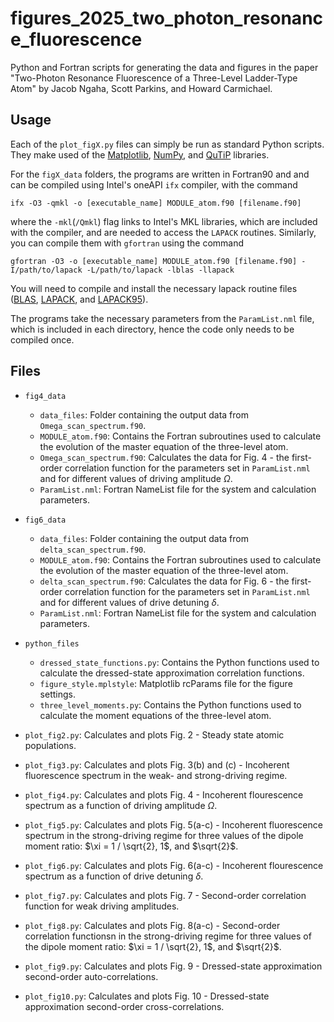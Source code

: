 # figures_2025_two_photon_resonance_fluorescence

Python and Fortran scripts for generating the data and figures in the paper "Two-Photon Resonance Fluorescence of a Three-Level Ladder-Type Atom" by Jacob Ngaha, Scott Parkins, and Howard Carmichael.

## Usage
Each of the `plot_figX.py` files can simply be run as standard Python scripts. They make used of the [Matplotlib](https://matplotlib.org/), [NumPy](https://numpy.org/), and [QuTiP](https://qutip.org/) libraries.

For the `figX_data` folders, the programs are written in Fortran90 and and can be compiled using Intel's oneAPI `ifx` compiler, with the command
```
ifx -O3 -qmkl -o [executable_name] MODULE_atom.f90 [filename.f90]
```
where the `-mkl`(`/Qmkl`) flag links to Intel's MKL libraries, which are included with the compiler, and are needed to access the `LAPACK` routines. Similarly, you can compile them with `gfortran` using the command
```
gfortran -O3 -o [executable_name] MODULE_atom.f90 [filename.f90] -I/path/to/lapack -L/path/to/lapack -lblas -llapack
```
You will need to compile and install the necessary lapack routine files ([BLAS](https://www.netlib.org/blas/), [LAPACK](https://www.netlib.org/lapack), and [LAPACK95](https://www.netlib.org/lapack95)).

The programs take the necessary parameters from the `ParamList.nml` file, which is included in each directory, hence the code only needs to be compiled once.

## Files
- `fig4_data`
  - `data_files`: Folder containing the output data from `Omega_scan_spectrum.f90`.
  - `MODULE_atom.f90`: Contains the Fortran subroutines used to calculate the evolution of the master equation of the three-level atom.
  - `Omega_scan_spectrum.f90`: Calculates the data for Fig. 4 - the first-order correlation function for the parameters set in `ParamList.nml` and for different values of driving amplitude $\Omega$. 
  - `ParamList.nml`: Fortran NameList file for the system and calculation parameters.

- `fig6_data`
  - `data_files`: Folder containing the output data from `delta_scan_spectrum.f90`.
  - `MODULE_atom.f90`: Contains the Fortran subroutines used to calculate the evolution of the master equation of the three-level atom.
  - `delta_scan_spectrum.f90`: Calculates the data for Fig. 6 - the first-order correlation function for the parameters set in `ParamList.nml` and for different values of drive detuning $\delta$. 
  - `ParamList.nml`: Fortran NameList file for the system and calculation parameters.

- `python_files`
  - `dressed_state_functions.py`: Contains the Python functions used to calculate the dressed-state approximation correlation functions.
  - `figure_style.mplstyle`: Matplotlib rcParams file for the figure settings.
  - `three_level_moments.py`: Contains the Python functions used to calculate the moment equations of the three-level atom.

- `plot_fig2.py`: Calculates and plots Fig. 2 - Steady state atomic populations.

- `plot_fig3.py`: Calculates and plots Fig. 3(b) and (c) - Incoherent fluorescence spectrum in the weak- and strong-driving regime.

- `plot_fig4.py`: Calculates and plots Fig. 4 - Incoherent flourescence spectrum as a function of driving amplitude $\Omega$.

- `plot_fig5.py`: Calculates and plots Fig. 5(a-c) - Incoherent fluorescence spectrum in the strong-driving regime for three values of the dipole moment ratio: $\xi = 1 / \sqrt{2}, 1$, and $\sqrt{2}$.

- `plot_fig6.py`: Calculates and plots Fig. 6(a-c) - Incoherent flourescence spectrum as a function of drive detuning $\delta$.

- `plot_fig7.py`: Calculates and plots Fig. 7 - Second-order correlation function for weak driving amplitudes.

- `plot_fig8.py`: Calculates and plots Fig. 8(a-c) - Second-order correlation functionsn in the strong-driving regime for three values of the dipole moment ratio: $\xi = 1 / \sqrt{2}, 1$, and $\sqrt{2}$.

- `plot_fig9.py`: Calculates and plots Fig. 9 - Dressed-state approximation second-order auto-correlations.

- `plot_fig10.py`: Calculates and plots Fig. 10 - Dressed-state approximation second-order cross-correlations.